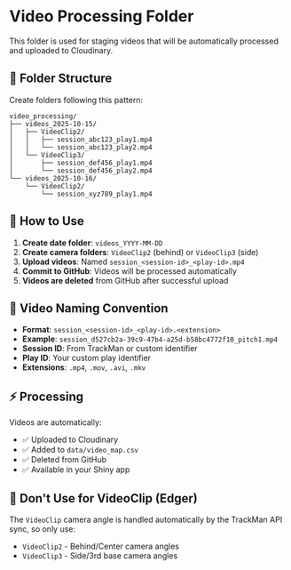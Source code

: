 # Video Processing Folder

This folder is used for staging videos that will be automatically processed and uploaded to Cloudinary.

## 📁 Folder Structure

Create folders following this pattern:
```
video_processing/
├── videos_2025-10-15/
│   ├── VideoClip2/
│   │   ├── session_abc123_play1.mp4
│   │   └── session_abc123_play2.mp4
│   └── VideoClip3/
│       ├── session_def456_play1.mp4
│       └── session_def456_play2.mp4
└── videos_2025-10-16/
    └── VideoClip2/
        └── session_xyz789_play1.mp4
```

## 📱 How to Use

1. **Create date folder**: `videos_YYYY-MM-DD`
2. **Create camera folders**: `VideoClip2` (behind) or `VideoClip3` (side)
3. **Upload videos**: Named `session_<session-id>_<play-id>.mp4`
4. **Commit to GitHub**: Videos will be processed automatically
5. **Videos are deleted** from GitHub after successful upload

## 🎥 Video Naming Convention

- **Format**: `session_<session-id>_<play-id>.<extension>`
- **Example**: `session_d527cb2a-39c9-47b4-a25d-b58bc4772f10_pitch1.mp4`
- **Session ID**: From TrackMan or custom identifier
- **Play ID**: Your custom play identifier
- **Extensions**: `.mp4`, `.mov`, `.avi`, `.mkv`

## ⚡ Processing

Videos are automatically:
- ✅ Uploaded to Cloudinary
- ✅ Added to `data/video_map.csv`
- ✅ Deleted from GitHub
- ✅ Available in your Shiny app

## 🚫 Don't Use for VideoClip (Edger)

The `VideoClip` camera angle is handled automatically by the TrackMan API sync, so only use:
- `VideoClip2` - Behind/Center camera angles
- `VideoClip3` - Side/3rd base camera angles